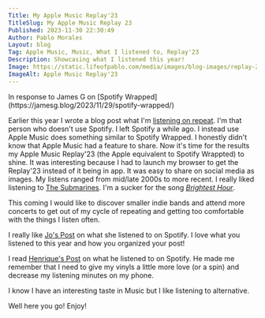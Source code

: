 ```yaml
---
Title: My Apple Music Replay'23
TitleSlug: My Apple Music Replay 23
Published: 2023-11-30 22:30:49
Author: Pablo Morales
Layout: blog
Tag: Apple Music, Music, What I listened to, Replay'23
Description: Showcasing what I listened this year!
Image: https://static.lifeofpablo.com/media/images/blog-images/replay-23/top-album.jpeg
ImageAlt: Apple Music Replay'23
---
```

<div class="pa3 pa5-ns">
  <div class="near-black f4  lh-copy" markdown="1">
In response to James G on [Spotify Wrapped](https://jamesg.blog/2023/11/29/spotify-wrapped/) 

  Earlier this year I wrote a blog post what I'm [listening on repeat](/blog/albums-on-repeat). I'm that person who doesn't use Spotify. I left Spotify a while ago. I instead use Apple Music does something similar to Spotify Wrapped. I honestly didn't know that Apple Music had a feature to share. Now it's time for the results my Apple Music Replay'23 (the Apple equivalent to Spotify Wrappted) to shine. It was interesting because I had to launch my browser to get the Replay'23 instead of it being in app. It was easy to share on social media as images. My listens ranged from mid/late 2000s to more recent. I really liked listening to [The Submarines](https://thesubmarines.com/). I'm a sucker for the song [*Brightest Hour*](https://www.youtube.com/watch?v=Gmy6m25gQho).

  This coming I would like to discover smaller indie bands and attend more concerts to get out of my cycle of repeating and getting too comfortable with the things I listen often. 

  I really like [Jo's Post](https://dead.garden/blog/my-spotify-wrapped--deadgarden-advent-calendar.html) on what she listened to on Spotify. I love what you listened to this year and how you organized your post!

I read [Henrique's Post](https://hacdias.com/2023/11/30/spotify-wrapped/) on what he listened to on Spotify. He made me remember that I need to give my vinyls a little more love (or a spin) and decrease my listening minutes on my phone. 

I know I have an interesting taste in Music but I like listening to alternative. 

  Well here you go! Enjoy!
  </div>
<div class="cf w-100">
  <div class="fl w-50 w-third-m w-25-ns">
    <div class="aspect-ratio aspect-ratio--5x8">
      <div style="background-image:url(https://static.lifeofpablo.com/media/images/blog-images/replay-23/top-album.jpeg);"
        class="bg-center cover aspect-ratio--object"></div>
    </div>
  </div>
  <div class="fl w-50 w-third-m w-25-ns">
    <div class="aspect-ratio aspect-ratio--5x8">
      <div style="background-image:url(https://static.lifeofpablo.com/media/images/blog-images/replay-23/top-stations.jpeg);"
        class="bg-center cover aspect-ratio--object"></div>
    </div>
  </div>
  <div class="fl w-50 w-third-m w-25-ns">
    <div class="aspect-ratio aspect-ratio--5x8">
      <div style="background-image:url(https://static.lifeofpablo.com/media/images/blog-images/replay-23/top-playlists.jpeg);"
        class="bg-center cover aspect-ratio--object"></div>
    </div>
  </div>
  <div class="fl w-50 w-third-m w-25-ns">
    <div class="aspect-ratio aspect-ratio--5x8">
      <div style="background-image:url(https://static.lifeofpablo.com/media/images/blog-images/replay-23/top-genres.jpeg);"
        class="bg-center cover aspect-ratio--object"></div>
    </div>

  </div>
  
  <div class="fl w-50 w-third-m w-25-ns">
    <div class="aspect-ratio aspect-ratio--5x8">
      <div style="background-image:url(https://static.lifeofpablo.com/media/images/blog-images/replay-23/top-songs.jpeg);"
        class="bg-center cover aspect-ratio--object"></div>
    </div>
  </div>
  <div class="fl w-50 w-third-m w-25-ns">
    <div class="aspect-ratio aspect-ratio--5x8">
      <div style="background-image:url(https://static.lifeofpablo.com/media/images/blog-images/replay-23/top-artists.jpeg);"
        class="bg-center cover aspect-ratio--object"></div>
    </div>
  </div>
  

</div>
</div>